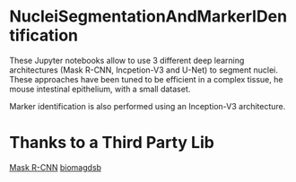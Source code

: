 # NucleiSegmentationAndMarkerIDentification

These Jupyter notebooks allow to use 3 different deep learning architectures (Mask R-CNN, Incpetion-V3 and U-Net) to segment nuclei. These approaches have been tuned to be efficient in a complex tissue, he mouse intestinal epithelium, with a small dataset.

Marker identification is also performed using an Inception-V3 architecture.

# Thanks to a Third Party Lib
[Mask R-CNN](https://github.com/matterport/Mask_RCNN)
[biomagdsb](https://github.com/spreka/biomagdsb)
